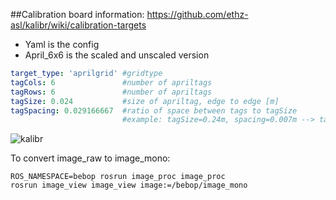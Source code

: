##Calibration board information:
https://github.com/ethz-asl/kalibr/wiki/calibration-targets

* Yaml is the config
* April_6x6 is the scaled and unscaled version

```yaml
target_type: 'aprilgrid' #gridtype
tagCols: 6               #number of apriltags
tagRows: 6               #number of apriltags
tagSize: 0.024           #size of apriltag, edge to edge [m]
tagSpacing: 0.029166667  #ratio of space between tags to tagSize
                         #example: tagSize=0.24m, spacing=0.007m --> tagSpacing=0.25[-]
```



![kalibr](https://user-images.githubusercontent.com/5337083/41458381-be379c6e-7086-11e8-9291-352445140e88.png)





To convert image_raw to image_mono:

```
ROS_NAMESPACE=bebop rosrun image_proc image_proc
rosrun image_view image_view image:=/bebop/image_mono
```
